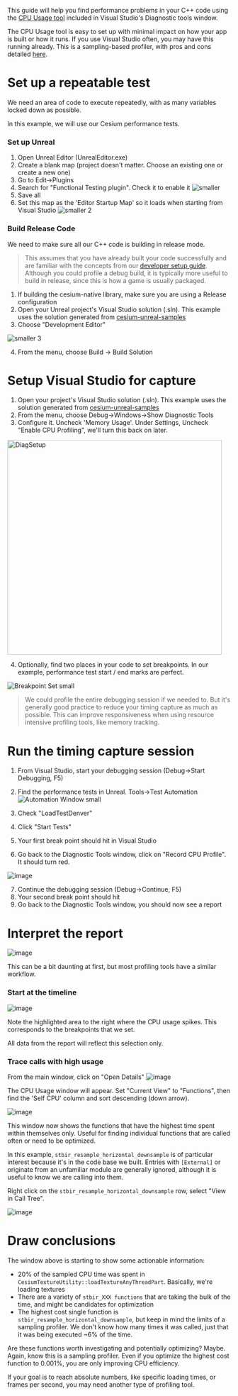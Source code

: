 
This guide will help you find performance problems in your C++ code using the [CPU Usage tool](https://learn.microsoft.com/en-us/visualstudio/profiling/beginners-guide-to-performance-profiling?view=vs-2022) included in Visual Studio's Diagnostic tools window.

The CPU Usage tool is easy to set up with minimal impact on how your app is built or how it runs. If you use Visual Studio often, you may have this running already. This is a sampling-based profiler, with pros and cons detailed [here](https://learn.microsoft.com/en-us/visualstudio/profiling/understanding-performance-collection-methods-perf-profiler?view=vs-2022).



# Set up a repeatable test

We need an area of code to execute repeatedly, with as many variables locked down as possible. 

In this example, we will use our Cesium performance tests.

### Set up Unreal
1) Open Unreal Editor (UnrealEditor.exe)
2) Create a blank map (project doesn't matter. Choose an existing one or create a new one)
3) Go to Edit->Plugins
4) Search for "Functional Testing plugin". Check it to enable it
![smaller](https://github.com/CesiumGS/cesium-unreal/assets/130494071/5a3bc9de-cdaf-4d9d-842d-104719426663)
5) Save all
6) Set this map as the 'Editor Startup Map' so it loads when starting from Visual Studio
![smaller 2](https://github.com/CesiumGS/cesium-unreal/assets/130494071/8ba5c6c2-8c97-4048-afe2-db74770d85cc)


### Build Release Code

We need to make sure all our C++ code is building in release mode.

> This assumes that you have already built your code successfully and are familiar with the concepts from our [developer setup guide](https://github.com/CesiumGS/cesium-unreal/blob/ue5-main/Documentation/developer-setup-windows.md). Although you could profile a debug build, it is typically more useful to build in release, since this is how a game is usually packaged.

1) If building the cesium-native library, make sure you are using a Release configuration
2) Open your Unreal project's Visual Studio solution (.sln). This example uses the solution generated from [cesium-unreal-samples](https://github.com/CesiumGS/cesium-unreal-samples)
3) Choose "Development Editor"

![smaller 3](https://github.com/CesiumGS/cesium-unreal/assets/130494071/0e70065f-c717-466b-a92b-cab1dcfdd29b)

4) From the menu, choose Build -> Build Solution


# Setup Visual Studio for capture

1) Open your project's Visual Studio solution (.sln). This example uses the solution generated from [cesium-unreal-samples](https://github.com/CesiumGS/cesium-unreal-samples)
2) From the menu, choose Debug->Windows->Show Diagnostic Tools
3) Configure it. Uncheck 'Memory Usage'. Under Settings, Uncheck "Enable CPU Profiling", we'll turn this back on later.

<img width="484" alt="DiagSetup" src="https://github.com/CesiumGS/cesium-unreal/assets/130494071/798d794c-19f0-4f15-93e1-1815e3f1e75b">

4) Optionally, find two places in your code to set breakpoints. In our example, performance test start / end marks are perfect. 

![Breakpoint Set small](https://github.com/CesiumGS/cesium-unreal/assets/130494071/5a793b9c-fd68-42ed-96ae-6ec884c38951)

>We could profile the entire debugging session if we needed to. But it's generally good practice to reduce your timing capture as much as possible. This can improve responsiveness when using resource intensive profiling tools, like memory tracking. 

# Run the timing capture session

1) From Visual Studio, start your debugging session (Debug->Start Debugging, F5)
2) Find the performance tests in Unreal. Tools->Test Automation
![Automation Window small](https://github.com/CesiumGS/cesium-unreal/assets/130494071/d27e7d67-3658-4cb2-ab10-777498cba0da)

3) Check "LoadTestDenver"
4) Click "Start Tests"
5) Your first break point should hit in Visual Studio
6) Go back to the Diagnostic Tools window, click on "Record CPU Profile". It should turn red.

![image](https://github.com/CesiumGS/cesium-unreal/assets/130494071/ce0c7e86-c1ef-4a01-97fd-c97275b6f62b)

7) Continue the debugging session (Debug->Continue, F5)
8) Your second break point should hit
9) Go back to the Diagnostic Tools window, you should now see a report

# Interpret the report

![image](https://github.com/CesiumGS/cesium-unreal/assets/130494071/a9fb3e0b-86f5-4239-b4ab-c7f9b1dba4a5)

This can be a bit daunting at first, but most profiling tools have a similar workflow.

### Start at the timeline

![image](https://github.com/CesiumGS/cesium-unreal/assets/130494071/da733adc-6cae-4c89-8a6c-01a367667a0d)

Note the highlighted area to the right where the CPU usage spikes. This corresponds to the breakpoints that we set. 

All data from the report will reflect this selection only.

### Trace calls with high usage

From the main window, click on "Open Details"
![image](https://github.com/CesiumGS/cesium-unreal/assets/130494071/f34b5ee3-15b7-485a-a90a-8f71310b1b44)

The CPU Usage window will appear. Set "Current View" to "Functions", then find the 'Self CPU' column and sort descending (down arrow).

![image](https://github.com/CesiumGS/cesium-unreal/assets/130494071/20836178-8337-4d53-be58-f388db905f9f)

This window now shows the functions that have the highest time spent within themselves only. Useful for finding individual functions that are called often or need to be optimized. 

In this example, `stbir_resample_horizontal_downsample` is of particular interest because it's in the code base we built. Entries with `[External]` or originate from an unfamiliar module are generally ignored, although it is useful to know we are calling into them. 

Right click on the  `stbir_resample_horizontal_downsample` row, select "View in Call Tree".

![image](https://github.com/CesiumGS/cesium-unreal/assets/130494071/e5a88c06-5b76-4a07-83be-db5147a961b2)

# Draw conclusions

The window above is starting to show some actionable information:
- 20% of the sampled CPU time was spent in `CesiumTextureUtility::loadTextureAnyThreadPart`. Basically, we're loading textures
- There are a variety of `stbir_XXX functions` that are taking the bulk of the time, and might be candidates for optimization
- The highest cost single function is `stbir_resample_horizontal_downsample`, but keep in mind the limits of a sampling profiler. We don't know how many times it was called, just that it was being executed ~6% of the time.

Are these functions worth investigating and potentially optimizing? Maybe. Again, know this is a sampling profiler. Even if you optimize the highest cost function to 0.001%, you are only improving CPU efficiency. 

If your goal is to reach absolute numbers, like specific loading times, or frames per second, you may need another type of profiling tool.

